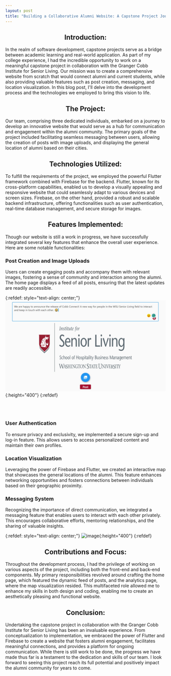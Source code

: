 ```yaml
---
layout: post
title: "Building a Collaborative Alumni Website: A Capstone Project Journey"
---
```


<center>
<h2>
Introduction:
</h2>
</center>

In the realm of software development, capstone projects serve as a bridge between academic learning and real-world application. As part of my college experience, I had the incredible opportunity to work on a meaningful capstone project in collaboration with the Granger Cobb Institute for Senior Living. Our mission was to create a comprehensive website from scratch that would connect alumni and current students, while also providing valuable features such as post creation, messaging, and location visualization. In this blog post, I'll delve into the development process and the technologies we employed to bring this vision to life.

<center>
<h2>
The Project:
</h2>
</center>
Our team, comprising three dedicated individuals, embarked on a journey to develop an innovative website that would serve as a hub for communication and engagement within the alumni community. The primary goals of the project included facilitating seamless messaging between users, allowing the creation of posts with image uploads, and displaying the general location of alumni based on their cities.

<center>
<h2>
Technologies Utilized:
</h2>
</center>
To fulfill the requirements of the project, we employed the powerful Flutter framework combined with Firebase for the backend. Flutter, known for its cross-platform capabilities, enabled us to develop a visually appealing and responsive website that could seamlessly adapt to various devices and screen sizes. Firebase, on the other hand, provided a robust and scalable backend infrastructure, offering functionalities such as user authentication, real-time database management, and secure storage for images.

<center>
<h2>
Features Implemented:
</h2>
</center>
Though our website is still a work in progress, we have successfully integrated several key features that enhance the overall user experience. Here are some notable functionalities:


<h3>
<strong>
Post Creation and Image Uploads
</strong>
</h3>
Users can create engaging posts and accompany them with relevant images, fostering a sense of community and interaction among the alumni. The home page displays a feed of all posts, ensuring that the latest updates are readily accessible.

{:refdef: style="text-align: center;"}
![image](./../assets/images/cobb_post.jpg){:height="400"}
{:refdef}

<br>
<br>

<h3>
<strong>
User Authentication
</strong>
</h3>
To ensure privacy and exclusivity, we implemented a secure sign-up and log-in feature. This allows users to access personalized content and maintain their own profiles.

<h3>
<strong>
Location Visualization
</strong>
</h3> 
Leveraging the power of Firebase and Flutter, we created an interactive map that showcases the general locations of the alumni. This feature enhances networking opportunities and fosters connections between individuals based on their geographic proximity.

<h3>
<strong>
Messaging System
</strong>
</h3> 
Recognizing the importance of direct communication, we integrated a messaging feature that enables users to interact with each other privately. This encourages collaborative efforts, mentoring relationships, and the sharing of valuable insights.

{:refdef: style="text-align: center;"}
![image](https://tom1779.github.io/TomWebsite/assets/images/cobb_message.jpg){:height="400"}
{:refdef}

<center>
<h2>
Contributions and Focus:
</h2>
</center>
Throughout the development process, I had the privilege of working on various aspects of the project, including both the front-end and back-end components. My primary responsibilities revolved around crafting the home page, which featured the dynamic feed of posts, and the analytics page, where the map visualization resided. This multifaceted role allowed me to enhance my skills in both design and coding, enabling me to create an aesthetically pleasing and functional website.

<center>
<h2>
Conclusion:
</h2>
</center>
Undertaking the capstone project in collaboration with the Granger Cobb Institute for Senior Living has been an invaluable experience. From conceptualization to implementation, we embraced the power of Flutter and Firebase to create a website that fosters alumni engagement, facilitates meaningful connections, and provides a platform for ongoing communication. While there is still work to be done, the progress we have made thus far is a testament to the dedication and skills of our team. I look forward to seeing this project reach its full potential and positively impact the alumni community for years to come.